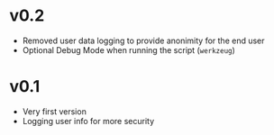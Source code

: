# v0.2

- Removed user data logging to provide anonimity for the end user
- Optional Debug Mode when running the script (`werkzeug`)

# v0.1

- Very first version
- Logging user info for more security
